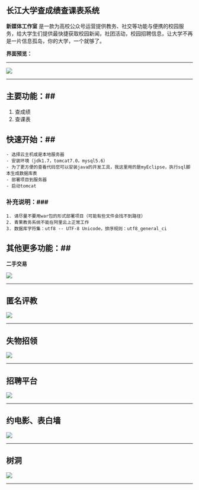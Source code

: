 ## 长江大学查成绩查课表系统 ##

**新媒体工作室** 是一款为高校公众号运营提供教务、社交等功能与便携的校园服务，给大学生们提供最快捷获取校园新闻，社团活动，校园招聘信息，让大学不再是一片信息孤岛，你的大学，一个就够了。


**界面预览：**

----------

![](./showinfo/timetable.png)

----------
## 主要功能：##
1. 查成绩
2. 查课表

## 快速开始：##
	- 选择云主机或是本地服务器
	- 安装环境（jdk1.7，tomcat7.0，mysql5.6）
	- 为了更方便的查看代码您可以安装java的开发工具，我这里用的是myEclipse，执行sql脚本生成数据库表
	- 部署项目到服务器
	- 启动tomcat

### 补充说明：###
	1. 请尽量不要用war包的形式部署项目（可能有些文件会找不到路径）
	2. 青果教务系统不能在阿里云上正常工作
	3. 数据库字符集：utf8 -- UTF-8 Unicode，排序规则：utf8_general_ci
## 	其他更多功能：##

**二手交易**

![](./showinfo/ershou.jpg)

----------
匿名评教
----------

![](./showinfo/pingjiao.jpg)

----------

失物招领
----------

![](./showinfo/shiwuzhaoling.jpg)

----------

招聘平台
----------

![](./showinfo/jianzhi.jpg)

----------

约电影、表白墙
----------

![](./showinfo/biaobai.jpg)

----------

树洞
----------

![](./showinfo/shudong.jpg)

----------
